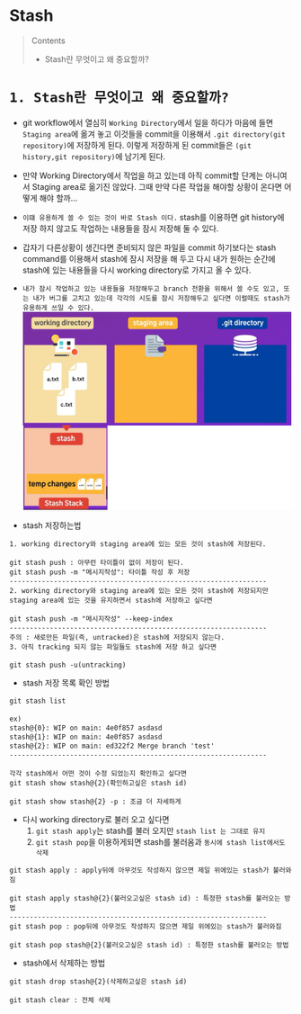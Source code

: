# Stash

> Contents
>
> - Stash란 무엇이고 왜 중요할까?

# `1. Stash란 무엇이고 왜 중요할까?`

- git workflow에서 열심히 `Working Directory`에서 일을 하다가 마음에 들면 `Staging area`에 옮겨 놓고 이것들을 commit을 이용해서 `.git directory(git repository)`에 저장하게 된다. 이렇게 저장하게 된 commit들은 `(git history,git repository)`에 남기게 된다.

- 만약 Working Directory에서 작업을 하고 있는데 아직 commit할 단계는 아니여서 Staging area로 옮기진 않았다. 그때 만약 다른 작업을 해야할 상황이 온다면 어떻게 해야 할까...
- `이떄 유용하게 쓸 수 있는 것이 바로 Stash 이다.` stash를 이용하면 git history에 저장 하지 않고도 작업하는 내용들을 잠시 저장해 둘 수 있다.

- 갑자기 다른상황이 생긴다면 준비되지 않은 파일을 commit 하기보다는 stash command를 이용해서 stash에 잠시 저장을 해 두고 다시 내가 원하는 순간에 stash에 있는 내용들을 다시 working directory로 가지고 올 수 있다.
- `내가 잠시 작업하고 있는 내용들을 저장해두고 branch 전환을 위해서 쓸 수도 있고, 또는 내가 버그를 고치고 있는데 각각의 시도를 잠시 저장해두고 싶다면 이럴때도 stash가 유용하게 쓰일 수 있다.`
  ![stash](/image/stash.png)

* stash 저장하는법

```
1. working directory와 staging area에 있는 모든 것이 stash에 저장된다.

git stash push : 아무런 타이틀이 없이 저장이 된다.
git stash push -m "메시지작성": 타이틀 작성 후 저장
----------------------------------------------------------------
2. working directory와 staging area에 있는 모든 것이 stash에 저장되지만 staging area에 있는 것을 유지하면서 stash에 저장하고 싶다면

git stash push -m "메시지작성" --keep-index
----------------------------------------------------------------
주의 : 새로만든 파일(즉, untracked)은 stash에 저장되지 않는다.
3. 아직 tracking 되지 않는 파일들도 stash에 저장 하고 싶다면

git stash push -u(untracking)
```

- stash 저장 목록 확인 방법

```
git stash list

ex)
stash@{0}: WIP on main: 4e0f857 asdasd
stash@{1}: WIP on main: 4e0f857 asdasd
stash@{2}: WIP on main: ed322f2 Merge branch 'test'
----------------------------------------------------------------

각각 stash에서 어떤 것이 수정 되었는지 확인하고 싶다면
git stash show stash@{2}(확인하고싶은 stash id)

git stash show stash@{2} -p : 조금 더 자세하게
```

- 다시 working directory로 불러 오고 싶다면
  1. `git stash apply`는 stash를 불러 오지만 `stash list 는 그대로 유지`
  2. `git stash pop`을 이용하게되면 stash를 불러옴과 `동시에 stash list에서도 삭제`

```
git stash apply : apply뒤에 아무것도 작성하지 않으면 제일 위에있는 stash가 불러와짐

git stash apply stash@{2}(불러오고싶은 stash id) : 특정한 stash를 불러오는 방법
----------------------------------------------------------------
git stash pop : pop뒤에 아무것도 작성하지 않으면 제일 위에있는 stash가 불러와짐

git stash pop stash@{2}(불러오고싶은 stash id) : 특정한 stash를 불러오는 방법
```

- stash에서 삭제하는 방법

```
git stash drop stash@{2}(삭제하고싶은 stash id)

git stash clear : 전체 삭제
```
